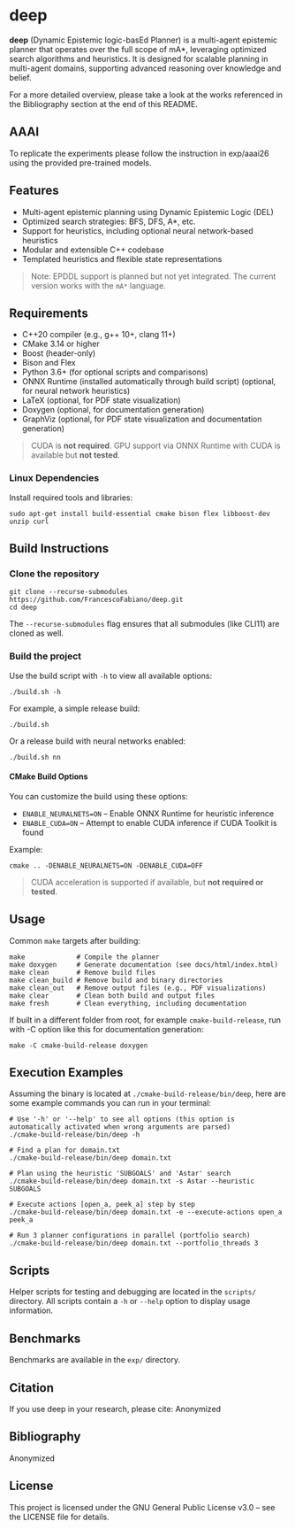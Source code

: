 # deep

**deep** (Dynamic Epistemic logic-basEd Planner) is a multi-agent epistemic planner that operates over the full scope of mA*, leveraging optimized search algorithms and heuristics. It is designed for scalable planning in multi-agent domains, supporting advanced reasoning over knowledge and belief.

For a more detailed overview, please take a look at the works referenced in the Bibliography section at the end of this README.

## AAAI
To replicate the experiments please follow the instruction in exp/aaai26 using the provided pre-trained models.

## Features

- Multi-agent epistemic planning using Dynamic Epistemic Logic (DEL)
- Optimized search strategies: BFS, DFS, A*, etc.
- Support for heuristics, including optional neural network-based heuristics
- Modular and extensible C++ codebase
- Templated heuristics and flexible state representations

> Note: EPDDL support is planned but not yet integrated. The current version works with the `mA*` language.

## Requirements

- C++20 compiler (e.g., g++ 10+, clang 11+)
- CMake 3.14 or higher
- Boost (header-only)
- Bison and Flex
- Python 3.6+ (for optional scripts and comparisons)
- ONNX Runtime (installed automatically through build script) (optional, for neural network heuristics)
- LaTeX (optional, for PDF state visualization)
- Doxygen (optional, for documentation generation)
- GraphViz  (optional, for PDF state visualization and documentation generation)


> CUDA is **not required**. GPU support via ONNX Runtime with CUDA is available but **not tested**.

### Linux Dependencies

Install required tools and libraries:

    sudo apt-get install build-essential cmake bison flex libboost-dev unzip curl

## Build Instructions

### Clone the repository

    git clone --recurse-submodules https://github.com/FrancescoFabiano/deep.git
    cd deep

The `--recurse-submodules` flag ensures that all submodules (like CLI11) are cloned as well.

### Build the project

Use the build script with `-h` to view all available options:

    ./build.sh -h

For example, a simple release build:

    ./build.sh

Or a release build with neural networks enabled:

    ./build.sh nn

#### CMake Build Options

You can customize the build using these options:

- `ENABLE_NEURALNETS=ON` – Enable ONNX Runtime for heuristic inference
- `ENABLE_CUDA=ON`       – Attempt to enable CUDA inference if CUDA Toolkit is found

Example:

    cmake .. -DENABLE_NEURALNETS=ON -DENABLE_CUDA=OFF

> CUDA acceleration is supported if available, but **not required or tested**.


## Usage

Common `make` targets after building:

    make             # Compile the planner
    make doxygen     # Generate documentation (see docs/html/index.html)
    make clean       # Remove build files
    make clean_build # Remove build and binary directories
    make clean_out   # Remove output files (e.g., PDF visualizations)
    make clear       # Clean both build and output files
    make fresh       # Clean everything, including documentation

If built in a different folder from root, for example `cmake-build-release`, run with -C option like this for documentation generation:

    make -C cmake-build-release doxygen

## Execution Examples

Assuming the binary is located at `./cmake-build-release/bin/deep`, here are some example commands you can run in your terminal:

```console
# Use '-h' or '--help' to see all options (this option is automatically activated when wrong arguments are parsed)
./cmake-build-release/bin/deep -h

# Find a plan for domain.txt
./cmake-build-release/bin/deep domain.txt

# Plan using the heuristic 'SUBGOALS' and 'Astar' search
./cmake-build-release/bin/deep domain.txt -s Astar --heuristic SUBGOALS

# Execute actions [open_a, peek_a] step by step
./cmake-build-release/bin/deep domain.txt -e --execute-actions open_a peek_a

# Run 3 planner configurations in parallel (portfolio search)
./cmake-build-release/bin/deep domain.txt --portfolio_threads 3
```



## Scripts

Helper scripts for testing and debugging are located in the `scripts/` directory.
All scripts contain a `-h` or `--help` option to display usage information.

## Benchmarks

Benchmarks are available in the `exp/` directory.

## Citation

If you use deep in your research, please cite:
Anonymized

## Bibliography

Anonymized

## License

This project is licensed under the GNU General Public License v3.0 – see the LICENSE file for details.
